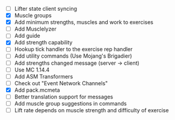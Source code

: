 - [ ] Lifter state client syncing
- [x] Muscle groups
- [x] Add minimum strengths, muscles and work to exercises
- [ ] Add Musclelyzer
- [ ] Add guide
- [x] Add strength capability
- [ ] Hookup tick handler to the exercise rep handler
- [ ] Add utility commands (Use Mojang's Brigadier)
- [ ] Add strengths changed message (server -> client)
- [ ] Use MC 1.14.4
- [ ] Add ASM Transformers
- [ ] Check out "Event Network Channels"
- [x] Add pack.mcmeta
- [ ] Better translation support for messages
- [ ] Add muscle group suggestions in commands
- [ ] Lift rate depends on muscle strength and difficulty of exercise